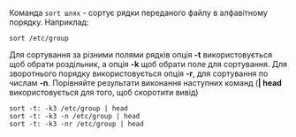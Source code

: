 Команда `sort шлях` - сортує рядки переданого файлу в алфавітному порядку. Наприклад:
```
sort /etc/group
```
Для сортування за різними полями рядків опція **-t** використовується щоб обрати роздільник, а опція **-k** щоб обрати поле для сортування. Для зворотнього порядку використовується опція **-r**, для сортування по числам **-n**. Порівняйте результати виконання наступних команд (**| head** використовується для того, щоб скоротити вивід)
```
sort -t: -k3 /etc/group | head
sort -t: -k3 -n /etc/group | head
sort -t: -k3 -nr /etc/group | head
```
